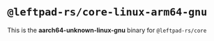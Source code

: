 # `@leftpad-rs/core-linux-arm64-gnu`

This is the **aarch64-unknown-linux-gnu** binary for `@leftpad-rs/core`
